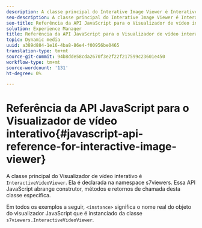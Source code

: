```yaml
---
description: A classe principal do Interative Image Viewer é InterativeVideoViewer. Ela é declarada na namespace s7viewers. Essa API JavaScript abrange construtor, métodos e retornos de chamada desta classe específica.
seo-description: A classe principal do Interative Image Viewer é InterativeVideoViewer. Ela é declarada na namespace s7viewers. Essa API JavaScript abrange construtor, métodos e retornos de chamada desta classe específica.
seo-title: Referência da API JavaScript para o Visualizador de vídeo interativo
solution: Experience Manager
title: Referência da API JavaScript para o Visualizador de vídeo interativo
topic: Dynamic media
uuid: a389d884-1e16-4ba8-86e4-f00956be0465
translation-type: tm+mt
source-git-commit: 94b8dde58cda2670f3e2f22f217599c23601e450
workflow-type: tm+mt
source-wordcount: '131'
ht-degree: 0%

---
```



# Referência da API JavaScript para o Visualizador de vídeo interativo{#javascript-api-reference-for-interactive-image-viewer}

A classe principal do Visualizador de vídeo interativo é `InteractiveVideoViewer`. Ela é declarada na namespace s7viewers. Essa API JavaScript abrange construtor, métodos e retornos de chamada desta classe específica.

Em todos os exemplos a seguir, `<instance>` significa o nome real do objeto do visualizador JavaScript que é instanciado da classe `s7viewers.InteractiveVideoViewer`.
